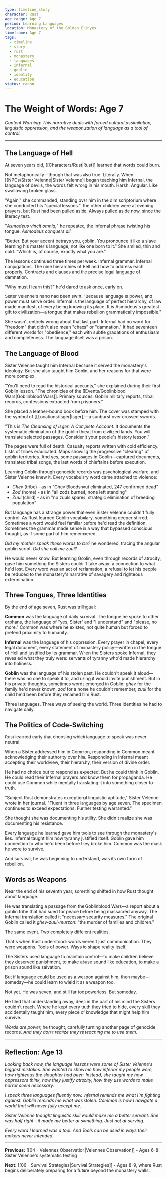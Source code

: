 ```yaml
---
type: timeline_story
character: Rust
age_range: Age 7
period: Learning Languages
location: Monastery of the Golden Erinyes
timeframe: Age 7
tags:
  - timeline
  - story
  - rust
  - monastery
  - languages
  - infernal
  - goblin
  - identity
  - education
status: canon
---
```


# The Weight of Words: Age 7

*Content Warning: This narrative deals with forced cultural assimilation, linguistic oppression, and the weaponization of language as a tool of control.*

---

## The Language of Hell

At seven years old, [[Characters/Rust|Rust]] learned that words could burn.

Not metaphorically—though that was also true. Literally. When [[NPCs/Sister Velenne|Sister Velenne]] began teaching him Infernal, the language of devils, the words felt wrong in his mouth. Harsh. Angular. Like swallowing broken glass.

"Again," she commanded, standing over him in the dim scriptorium where she conducted his "special lessons." The other children were at evening prayers, but Rust had been pulled aside. Always pulled aside now, since the literacy test.

"*Asmodeus vincit omnia,*" he repeated, the Infernal phrase twisting his tongue. *Asmodeus conquers all.*

"Better. But your accent betrays you, goblin. You pronounce it like a slave learning his master's language, not like one born to it." She smiled, thin and cold. "Which is, of course, exactly what you are."

The lessons continued three times per week. Infernal grammar. Infernal conjugations. The nine hierarchies of Hell and how to address each properly. Contracts and clauses and the precise legal language of damnation.

"Why must I learn this?" he'd dared to ask once, early on.

Sister Velenne's hand had been swift. "Because language is power, and power must serve order. Infernal is the language of perfect hierarchy, of law made manifest, of every being knowing its place. It is Asmodeus's greatest gift to civilization—a tongue that makes rebellion grammatically impossible."

She wasn't entirely wrong about that last part. Infernal had no word for "freedom" that didn't also mean "chaos" or "damnation." It had seventeen different words for "obedience," each with subtle gradations of enthusiasm and completeness. The language itself was a prison.

## The Language of Blood

Sister Velenne taught him Infernal because it served the monastery's ideology. But she also taught him Goblin, and her reasons for that were more complex.

"You'll need to read the historical accounts," she explained during their first Goblin lesson. "The chronicles of the [[Events/Goblinblood Wars|Goblinblood Wars]]. Primary sources. Goblin military reports, tribal records, confessions extracted from prisoners."

She placed a leather-bound book before him. The cover was stamped with the symbol of [[Locations/Isger|Isger]]—a sunburst over crossed swords.

"This is *The Cleansing of Isger: A Complete Account*. It documents the systematic elimination of the goblin threat from civilized lands. You will translate selected passages. Consider it your people's history lesson."

The pages were full of death. Casualty reports written with cold efficiency. Lists of tribes eradicated. Maps showing the progressive "clearing" of goblin territories. And yes, some passages in Goblin—captured documents, translated tribal songs, the last words of chieftains before execution.

Learning Goblin through genocide records was psychological warfare, and Sister Velenne knew it. Every vocabulary word came attached to violence:

- *Ghev* (tribe) - as in "Ghev Bloodsnout eliminated, 247 confirmed dead"
- *Zod* (home) - as in "all zods burned, none left standing"  
- *Zuul* (child) - as in "no zuuls spared, strategic elimination of breeding population"

But language has a strange power that even Sister Velenne couldn't fully control. As Rust learned Goblin vocabulary, something deeper stirred. Sometimes a word would feel familiar before he'd read the definition. Sometimes the grammar made sense in a way that bypassed conscious thought, as if some part of him remembered.

*Did my mother speak these words to me?* he wondered, tracing the angular goblin script. *Did she call me zuul?*

He would never know. But learning Goblin, even through records of atrocity, gave him something the Sisters couldn't take away: a connection to what he'd lost. Every word was an act of reclamation, a refusal to let his people be reduced to the monastery's narrative of savagery and righteous extermination.

## Three Tongues, Three Identities

By the end of age seven, Rust was trilingual:

**Common** was the language of daily survival. The tongue he spoke to other orphans, the language of "yes, Sister" and "I understand" and "please, no more." Common was where he existed, not quite human but forced to pretend proximity to humanity.

**Infernal** was the language of his oppression. Every prayer in chapel, every legal document, every statement of monastery policy—written in the tongue of Hell and justified by its grammar. When the Sisters spoke Infernal, they revealed what they truly were: servants of tyranny who'd made hierarchy into holiness.

**Goblin** was the language of his stolen past. He couldn't speak it aloud—there was no one to speak it to, and using it would invite punishment. But in his private thoughts, sometimes words emerged in Goblin: *ghev* for the family he'd never known, *zod* for a home he couldn't remember, *zuul* for the child he'd been before they renamed him Rust.

Three languages. Three ways of seeing the world. Three identities he had to navigate daily.

## The Politics of Code-Switching

Rust learned early that choosing which language to speak was never neutral.

When a Sister addressed him in Common, responding in Common meant acknowledging their authority over him. Responding in Infernal meant accepting their worldview, their hierarchy, their version of divine order.

He had no choice but to respond as expected. But he could think in Goblin. He could read their Infernal prayers and know them for propaganda. He could use Common while mentally translating it into something closer to truth.

"Subject Rust demonstrates exceptional linguistic aptitude," Sister Velenne wrote in her journal. "Fluent in three languages by age seven. The specimen continues to exceed expectations. Further testing warranted."

She thought she was documenting his utility. She didn't realize she was documenting his resistance.

Every language he learned gave him tools to see through the monastery's lies. Infernal taught him how tyranny justified itself. Goblin gave him connection to who he'd been before they broke him. Common was the mask he wore to survive.

And survival, he was beginning to understand, was its own form of rebellion.

## Words as Weapons

Near the end of his seventh year, something shifted in how Rust thought about language.

He was translating a passage from the Goblinblood Wars—a report about a goblin tribe that had sued for peace before being massacred anyway. The Infernal translation called it "necessary security measures." The original Goblin called it *ghev-zuul-murzon*: "the murder of families and children."

The same event. Two completely different realities.

That's when Rust understood: words weren't just communication. They were weapons. Tools of power. Ways to shape reality itself.

The Sisters used language to maintain control—to make children believe they deserved punishment, to make abuse sound like education, to make a prison sound like salvation.

But if language could be used as a weapon against him, then maybe—someday—he could learn to wield it as a weapon too.

Not yet. He was seven, and still far too powerless. But someday.

He filed that understanding away, deep in the part of his mind the Sisters couldn't reach. Where he kept every truth they tried to hide, every skill they accidentally taught him, every piece of knowledge that might help him survive.

*Words are power,* he thought, carefully turning another page of genocide records. *And they don't realize they're teaching me to use them.*

---

## Reflection: Age 13

*Looking back now, the language lessons were some of Sister Velenne's biggest mistakes. She wanted to show me how inferior my people were, how righteous the slaughter had been. Instead, she taught me how oppressors think, how they justify atrocity, how they use words to make horror seem necessary.*

*I speak three languages fluently now. Infernal reminds me what I'm fighting against. Goblin reminds me what was stolen. Common is how I navigate a world that will never fully accept me.*

*Sister Velenne thought linguistic skill would make me a better servant. She was half right—it made me better at something. Just not at serving.*

*Every word I learned was a tool. And Tools can be used in ways their makers never intended.*

---

**Previous:** [[04 - Velennes Observation|Velennes Observation]] - Ages 6-8: Sister Velenne's systematic testing

**Next:** [[06 - Survival Strategies|Survival Strategies]] - Ages 8-9, where Rust begins deliberately preparing for a future beyond the monastery walls.